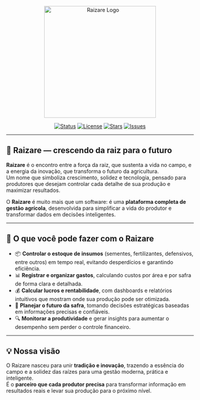 <p align="center">
  <img src="https://br.pinterest.com/pin/5559199537519469/" width="300" alt="Raizare Logo">
</p>

<p align="center">
  <a href="#"><img src="https://img.shields.io/badge/status-active-success.svg" alt="Status"></a>
  <a href="#"><img src="https://img.shields.io/github/license/AndeGrotto/Raizare" alt="License"></a>
  <a href="#"><img src="https://img.shields.io/github/stars/AndeGrotto/Raizare" alt="Stars"></a>
  <a href="#"><img src="https://img.shields.io/github/issues/AndeGrotto/Raizare" alt="Issues"></a>
</p>

---

## 🌱 Raizare — crescendo da raiz para o futuro

**Raizare** é o encontro entre a força da raiz, que sustenta a vida no campo, e a energia da inovação, que transforma o futuro da agricultura.  
Um nome que simboliza crescimento, solidez e tecnologia, pensado para produtores que desejam controlar cada detalhe de sua produção e maximizar resultados.

O **Raizare** é muito mais que um software: é uma **plataforma completa de gestão agrícola**, desenvolvida para simplificar a vida do produtor e transformar dados em decisões inteligentes.

---

## 🚜 O que você pode fazer com o Raizare

- 📦 **Controlar o estoque de insumos** (sementes, fertilizantes, defensivos, entre outros) em tempo real, evitando desperdícios e garantindo eficiência.  
- 📊 **Registrar e organizar gastos**, calculando custos por área e por safra de forma clara e detalhada.  
- 💰 **Calcular lucros e rentabilidade**, com dashboards e relatórios intuitivos que mostram onde sua produção pode ser otimizada.  
- 📝 **Planejar o futuro da safra**, tomando decisões estratégicas baseadas em informações precisas e confiáveis.  
- 🔍 **Monitorar a produtividade** e gerar insights para aumentar o desempenho sem perder o controle financeiro.  

---

## 💡 Nossa visão

O Raizare nasceu para unir **tradição e inovação**, trazendo a essência do campo e a solidez das raízes para uma gestão moderna, prática e inteligente.  
É o **parceiro que cada produtor precisa** para transformar informação em resultados reais e levar sua produção para o próximo nível.  

